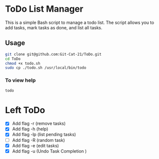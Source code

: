 # ToDo List Manager

This is a simple Bash script to manage a todo list. The script allows you to add tasks, mark tasks as done, and list all tasks.

## Usage
```bash
git clone git@github.com:Git-Cat-21/ToDo.git
cd ToDo
chmod +x todo.sh
sudo cp ./todo.sh /usr/local/bin/todo
```

### To view help
```bash
todo
```

# Left ToDo
- [x] Add flag -r (remove tasks)
- [x] Add flag -h (help) 
- [x] Add flag -lp (list pending tasks)
- [ ] Add flag -R (random task)
- [x] Add flag -e (edit tasks)
- [x] Add flag -u (Undo Task Completion )